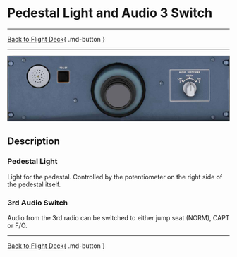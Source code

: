 # Pedestal Light and Audio 3 Switch

---

[Back to Flight Deck](../index.md){ .md-button }

---


![Pedestal Light and Audio 3 switch](../../../assets/a32nx-briefing/overhead-aft-panel/Pedestal-Light.jpg "Pedestal Light and Audio 3 switch")

## Description

### Pedestal Light

Light for the pedestal. Controlled by the potentiometer on the right side of the pedestal itself.

### 3rd Audio Switch

Audio from the 3rd radio can be switched to either jump seat (NORM), CAPT or F/O.

---

[Back to Flight Deck](../index.md){ .md-button }

